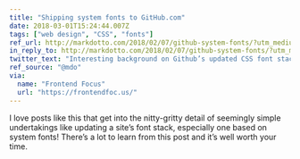 ```yaml
---
title: "Shipping system fonts to GitHub.com"
date: 2018-03-01T15:24:44.007Z
tags: ["web design", "CSS", "fonts"]
ref_url: http://markdotto.com/2018/02/07/github-system-fonts/?utm_medium=email&utm_source=frontendfocus
in_reply_to: http://markdotto.com/2018/02/07/github-system-fonts/?utm_medium=email&utm_source=frontendfocus
twitter_text: "Interesting background on Github’s updated CSS font stack"
ref_source: "@mdo"
via:
  name: "Frontend Focus"
  url: "https://frontendfoc.us/"
---
```


I love posts like this that get into the nitty-gritty detail of seemingly simple undertakings like updating a site’s font stack, especially one based on system fonts! There’s a lot to learn from this post and it’s well worth your time.